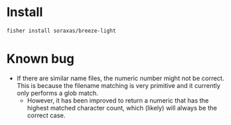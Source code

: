 
# Install
```sh
fisher install soraxas/breeze-light
```

# Known bug
- If there are similar name files, the numeric number might not be correct. This is because the filename matching is very primitive and it currently only performs a glob match.
  - However, it has been improved to return a numeric that has the highest matched character count, which (likely) will always be the correct case.
